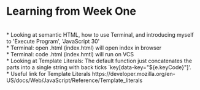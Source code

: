 <h1>Learning from Week One</h1> 
<br>
* Looking at semantic HTML, how to use Terminal, and introducing myself to 'Execute Program', 'JavaScript 30' <br>
* Terminal: open .html (index.html) will open index in browser <br>
* Terminal: code .html (index.hmtl) will run on VCS <br>
* Looking at Template Literals: The default function just concatenates the parts into a single string  with back ticks `key[data-key="${e.keyCode}"]'. <br>
* Useful link for Template Literals https://developer.mozilla.org/en-US/docs/Web/JavaScript/Reference/Template_literals 

